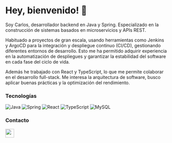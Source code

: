 # Hey, bienvenido! 👋

Soy Carlos, desarrollador backend en Java y Spring. Especializado en la construcción de sistemas basados en microservicios y APIs REST.

Habituado a proyectos de gran escala, usando herramientas como Jenkins y ArgoCD para la integración y despliegue continuo (CI/CD), gestionando diferentes entornos de desarrollo. Esto me ha permitido adquirir experiencia en la automatización de despliegues y garantizar la estabilidad del software en cada fase del ciclo de vida.

Además he trabajado con React y TypeScript, lo que me permite colaborar en el desarrollo full-stack. Me interesa la arquitectura de software, busco aplicar buenas prácticas y la optimización del rendimiento.

### Tecnologías
![Java](https://img.shields.io/badge/java-%23ED8B00.svg?style=flat&logo=java&logoColor=white)
![Spring](https://img.shields.io/badge/spring-%236DB33F.svg?style=flat&logo=spring&logoColor=white)
![React](https://img.shields.io/badge/React-20232A.svg?style=flat&logo=react&logoColor=61DAFB)
![TypeScript](https://img.shields.io/badge/TypeScript-007ACC.svg?style=flat&logo=typescript&logoColor=white)
![MySQL](https://img.shields.io/badge/mysql-%2300f.svg?style=flat&logo=mysql&logoColor=white)

### Contacto
<a href="https://www.linkedin.com/in/carlos-gonzalez-gomez/" target="_blank" rel="noopener noreferrer"><img src="https://cdn-icons-png.flaticon.com/512/2504/2504923.png" width="27"/></a>
